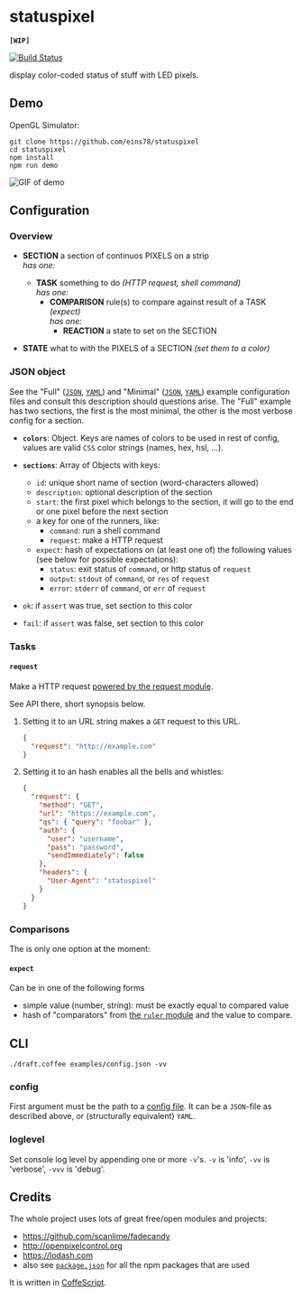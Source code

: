 # statuspixel

**`[WIP]`**

[![Build Status](https://img.shields.io/travis/eins78/statuspixel/master.svg)](https://travis-ci.org/eins78/statuspixel)

display color-coded status of stuff with LED pixels.

## Demo

OpenGL Simulator:

```shell
git clone https://github.com/eins78/statuspixel
cd statuspixel
npm install
npm run demo
```

![GIF of demo](https://cloud.githubusercontent.com/assets/134942/5794524/d8d94c6e-9f71-11e4-805e-effd4e89590f.gif)


## Configuration

### Overview

- **SECTION** a section of continuos PIXELS on a strip  
  *has one:*
    - **TASK** something to do *(HTTP request, shell command)*  
    *has one:*
        - **COMPARISON** rule(s) to compare against result of a TASK *(expect)*  
        *has one:*
            - **REACTION** a state to set on the SECTION

- **STATE** what to with the PIXELS of a SECTION *(set them to a color)*

### JSON object

See the "Full" ([`JSON`][full-conf-json], [`YAML`][full-conf-yaml])
and "Minimal" ([`JSON`][mini-conf-json], [`YAML`][mini-conf-yaml])
example configuration files and consult this description should questions arise.
The "Full" example has two sections, the first is the most minimal, the other is the most verbose config for a section.

- **`colors`**: Object. Keys are names of colors to be used in rest of config, values are valid `CSS` color strings (names, hex, hsl, …).
- **`sections`**: Array of Objects with keys:
    - `id`: unique short name of section (word-characters allowed)
    - `description`: optional description of the section
    - `start`: the first pixel which belongs to the section, it will go to the end or one pixel before the next section
    - a key for one of the runners, like:
        - `command`: run a shell command
        - `request`: make a HTTP request
    - `expect`: hash of expectations on (at least one of) the following values (see below for possible expectations):
        - `status`: exit status of `command`, or http status of `request`
        - `output`: `stdout` of `command`, or `res` of `request`
        - `error`: `stderr` of `command`, or `err` of `request`

- `ok`: if `assert` was true, set section to this color
- `fail`: if `assert` was false, set section to this color


### Tasks

#### `request`

Make a HTTP request [powered by the request module][`request`].

See API there, short synopsis below.

1. Setting it to an URL string makes a `GET` request to this URL.

    ```json
    {
      "request": "http://example.com"
    }
    ```

2. Setting it to an hash enables all the bells and whistles:

    ```json
    {
      "request": {
        "method": "GET",
        "url": "https://example.com",
        "qs": { "query": "foobar" },
        "auth": {
          "user": "username",
          "pass": "password",
          "sendImmediately": false
        },
        "headers": {
          "User-Agent": "statuspixel"
        }
      }
    }
    ```

### Comparisons

The is only one option at the moment:

#### `expect`

Can be in one of the following forms
- simple value (number, string): must be exactly equal to compared value
- hash of "comparators" from [the `ruler` module][`ruler`] and the value to compare.


<!-- automatic assertions (no need to add those):
- `{ "status": { truthy: "" } }`
- `{ "err": { falsy: "" } }` -->



## CLI

`./draft.coffee examples/config.json -vv`

### config

First argument must be the path to a [config file](#json-configuation).
It can be a `JSON`-file as described above, or (structurally equivalent) `YAML`.

### loglevel

Set console log level by appending one or more `-v`'s.
`-v` is 'info', `-vv` is 'verbose', `-vvv` is 'debug'.


## Credits

The whole project uses lots of great free/open modules and projects:

- <https://github.com/scanlime/fadecandy>
- <http://openpixelcontrol.org>
- <https://lodash.com>
- also see [`package.json`](https://github.com/eins78/statuspixel/blob/master/examples/config.json) for all the npm packages that are used

It is written in [CoffeScript](http://coffeescript.org).

[`must`]: <https://github.com/moll/js-must/blob/master/doc/API.md>
[`ruler`]: <https://www.npmjs.com/package/ruler>
[`request`]: <https://www.npmjs.com/package/request>
[full-conf-json]: <https://github.com/eins78/statuspixel/blob/master/examples/npm-status-config.json>
[full-conf-yaml]: <https://github.com/eins78/statuspixel/blob/master/examples/npm-status-config.yaml>
[mini-conf-json]: <https://github.com/eins78/statuspixel/blob/master/examples/minimal-config.json>
[mini-conf-yaml]: <https://github.com/eins78/statuspixel/blob/master/examples/minimal-config.json>

